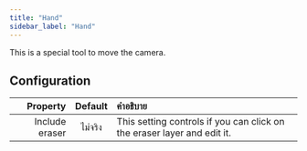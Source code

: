 ```yaml
---
title: "Hand"
sidebar_label: "Hand"
---
```


This is a special tool to move the camera.

## Configuration

|       Property | Default | คำอธิบาย                                                                |
| --------------:|:-------:|:----------------------------------------------------------------------- |
| Include eraser | ไม่จริง | This setting controls if you can click on the eraser layer and edit it. |
